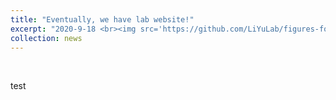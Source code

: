 ```yaml
---
title: "Eventually, we have lab website!"
excerpt: "2020-9-18 <br><img src='https://github.com/LiYuLab/figures-for-liyu-lab-page/raw/master/migrasome.jpg' width=500>"
collection: news
---
```


<br>

test